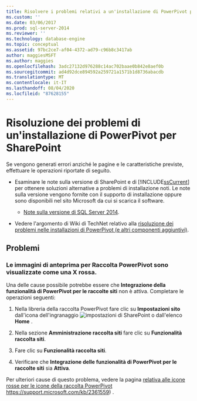 ```yaml
---
title: Risolvere i problemi relativi a un'installazione di PowerPivot per SharePoint | Microsoft Docs
ms.custom: ''
ms.date: 03/06/2017
ms.prod: sql-server-2014
ms.reviewer: ''
ms.technology: database-engine
ms.topic: conceptual
ms.assetid: 97bc2ce7-af04-4372-ad79-c96b8c3417ab
author: maggiesMSFT
ms.author: maggies
ms.openlocfilehash: 3adc27132d976288c14ac702baae0b842e8aef0b
ms.sourcegitcommit: ad4d92dce894592a259721a1571b1d8736abacdb
ms.translationtype: MT
ms.contentlocale: it-IT
ms.lasthandoff: 08/04/2020
ms.locfileid: "87628155"
---
```

# <a name="troubleshoot-a-powerpivot-for-sharepoint-installation"></a>Risoluzione dei problemi di un'installazione di PowerPivot per SharePoint
  Se vengono generati errori anziché le pagine e le caratteristiche previste, effettuare le operazioni riportate di seguito.  
  
-   Esaminare le note sulla versione di SharePoint e di [!INCLUDE[ssCurrent](../../includes/sscurrent-md.md)] per ottenere soluzioni alternative a problemi di installazione noti. Le note sulla versione vengono fornite con il supporto di installazione oppure sono disponibili nel sito Microsoft da cui si scarica il software.  
  
    -   [Note sulla versione di SQL Server 2014](https://technet.microsoft.com/library/dn169381\(v=sql.15\).aspx).  
  
-   Vedere l'argomento di Wiki di TechNet relativo alla [risoluzione dei problemi nelle installazioni di PowerPivot (e altri componenti aggiuntivi)](https://social.technet.microsoft.com/wiki/contents/articles/13737.troubleshooting-installations-of-powerpivot-and-other-add-ins.aspx).  
  
## <a name="issues"></a>Problemi  
  
### <a name="powerpivot-gallery-thumbnail-images-show-as-a-red-x"></a>Le immagini di anteprima per Raccolta PowerPivot sono visualizzate come una X rossa.  
 Una delle cause possibile potrebbe essere che **Integrazione della funzionalità di PowerPivot per le raccolte siti** non è attiva. Completare le operazioni seguenti:  
  
1.  Nella libreria della raccolta PowerPivot fare clic su **Impostazioni sito** dall'icona dell'ingranaggio ![impostazioni di SharePoint](https://docs.microsoft.com/analysis-services/analysis-services/media/as-sharepoint2013-settings-gear.gif "Impostazioni di SharePoint") o dall'elenco **Home** .  
  
2.  Nella sezione **Amministrazione raccolta siti** fare clic su **Funzionalità raccolta siti**.  
  
3.  Fare clic su **Funzionalità raccolta siti**.  
  
4.  Verificare che **Integrazione delle funzionalità di PowerPivot per le raccolte siti** sia **Attiva**.  
  
 Per ulteriori cause di questo problema, vedere la pagina [relativa alle icone rosse per le icone della raccolta PowerPivot](https://support.microsoft.com/kb/2361559) https://support.microsoft.com/kb/2361559) .  
  
  

